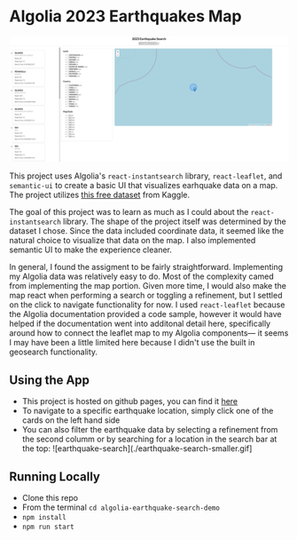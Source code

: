 # Algolia 2023 Earthquakes Map

![earthquakes-ui](./earthquakes-ui.png)

This project uses Algolia's `react-instantsearch` library, `react-leaflet`, and `semantic-ui` to create a basic UI that visualizes earhquake data on a map. The project utilizes [this free dataset](https://www.kaggle.com/datasets/syedanwarafridi/earthquake-events-worldwide-2023) from Kaggle.

The goal of this project was to learn as much as I could about the `react-instantsearch` library. The shape of the project itself was determined by the dataset I chose. Since the data included coordinate data, it seemed like the natural choice to visualize that data on the map. I also implemented semantic UI to make the experience cleaner.

In general, I found the assigment to be fairly straightforward. Implementing my Algolia data was relatively easy to do. Most of the complexity camed from implementing the map portion. Given more time, I would also make the map react when performing a search or toggling a refinement, but I settled on the click to navigate functionality for now. I used `react-leaflet` because the Algolia documentation provided a code sample, however it would have helped if the documentation went into additonal detail here, specifically around how to connect the leaflet map to my Algolia components— it seems I may have been a little limited here because I didn't use the built in geosearch functionality. 

## Using the App

- This project is hosted on github pages, you can find it [here](https://superrockycat.github.io/algolia-earthquake-search-demo/)
- To navigate to a specific earthquake location, simply click one of the cards on the left hand side
- You can also filter the earthquake data by selecting a refinement from the second columm or by searching for a location in the search bar at the top:
![earthquake-search](./earthquake-search-smaller.gif]

## Running Locally

- Clone this repo
- From the terminal `cd algolia-earthquake-search-demo`
- `npm install`
- `npm run start`

